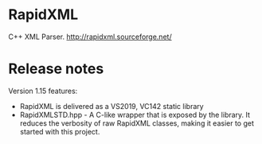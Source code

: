 # RapidXML
C++ XML Parser. http://rapidxml.sourceforge.net/

# Release notes
Version 1.15 features:
* RapidXML is delivered as a VS2019, VC142 static library
* RapidXMLSTD.hpp - A C-like wrapper that is exposed by the library. It reduces the verbosity of raw RapidXML classes, making it easier to get started with this project.